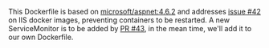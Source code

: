 This Dockerfile is based on [microsoft/aspnet:4.6.2](https://hub.docker.com/r/microsoft/aspnet/) and addresses [issue #42](https://github.com/Microsoft/iis-docker/issues/42) on IIS docker images, preventing containers to be restarted.
A new ServiceMonitor is to be added by [PR #43](https://github.com/Microsoft/iis-docker/pull/43), in the mean time, we'll add it to our own Dockerfile.